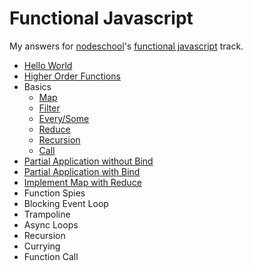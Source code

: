 # Functional Javascript

My answers for [nodeschool](http://nodeschool.io)'s [functional javascript](http://nodeschool.io/#functionaljs) track.

* [Hello World](problems/hello_world)
* [Higher Order Functions](problems/higher_order_functions)
* Basics
  * [Map](problems/basic_map)
  * [Filter](problems/basic_filter)
  * [Every/Some](problems/basic_every_some)
  * [Reduce](problems/basic_reduce)
  * [Recursion](problems/basic_recursion)
  * [Call](problems/basic_call)
* [Partial Application without Bind](problems/partial_application_without_bind)
* [Partial Application with Bind](problems/partial_application_with_bind)
* [Implement Map with Reduce](problems/implement_map_with_reduce)
* Function Spies
* Blocking Event Loop
* Trampoline
* Async Loops
* Recursion
* Currying
* Function Call


